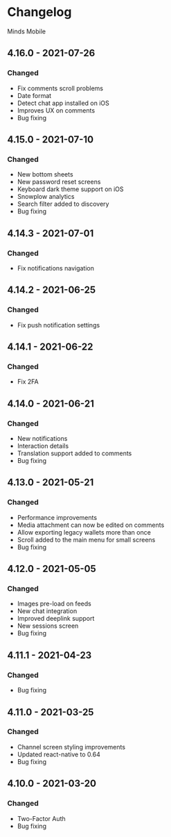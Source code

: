 # Changelog

Minds Mobile

## 4.16.0 - 2021-07-26

### Changed

- Fix comments scroll problems
- Date format
- Detect chat app installed on iOS
- Improves UX on comments
- Bug fixing

## 4.15.0 - 2021-07-10

### Changed

- New bottom sheets
- New password reset screens
- Keyboard dark theme support on iOS
- Snowplow analytics
- Search filter added to discovery
- Bug fixing

## 4.14.3 - 2021-07-01

### Changed

- Fix notifications navigation

## 4.14.2 - 2021-06-25

### Changed

- Fix push notification settings

## 4.14.1 - 2021-06-22

### Changed

- Fix 2FA

## 4.14.0 - 2021-06-21

### Changed

- New notifications
- Interaction details
- Translation support added to comments
- Bug fixing

## 4.13.0 - 2021-05-21

### Changed

- Performance improvements
- Media attachment can now be edited on comments
- Allow exporting legacy wallets more than once
- Scroll added to the main menu for small screens
- Bug fixing

## 4.12.0 - 2021-05-05

### Changed

- Images pre-load on feeds
- New chat integration
- Improved deeplink support
- New sessions screen
- Bug fixing

## 4.11.1 - 2021-04-23

### Changed

- Bug fixing

## 4.11.0 - 2021-03-25

### Changed

- Channel screen styling improvements
- Updated react-native to 0.64
- Bug fixing

## 4.10.0 - 2021-03-20

### Changed

- Two-Factor Auth
- Bug fixing
